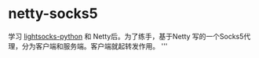 # netty-socks5
学习 [lightsocks-python](https://github.com/linw1995/lightsocks-python) 和 Netty后。为了练手，基于Netty 写的一个Socks5代理，分为客户端和服务端。客户端就起转发作用。 '''
